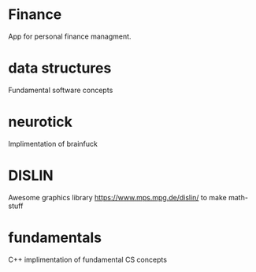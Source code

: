 # Finance

App for personal finance managment.

# data structures

Fundamental software concepts

# neurotick

Implimentation of brainfuck

# DISLIN

Awesome graphics library https://www.mps.mpg.de/dislin/ to make math-stuff

# fundamentals

C++ implimentation of fundamental CS concepts
